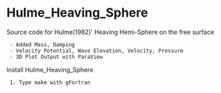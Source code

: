 # Hulme_Heaving_Sphere

Source code for Hulme(1982)' Heaving Hemi-Sphere on the free surface

     - Added Mass, Damping
     - Velocity Potential, Wave Elevation, Velocity, Pressure
     - 3D Plot Output with ParaView
	 
Install Hulme_Heaving_Sphere

     1. Type make with gFortran
